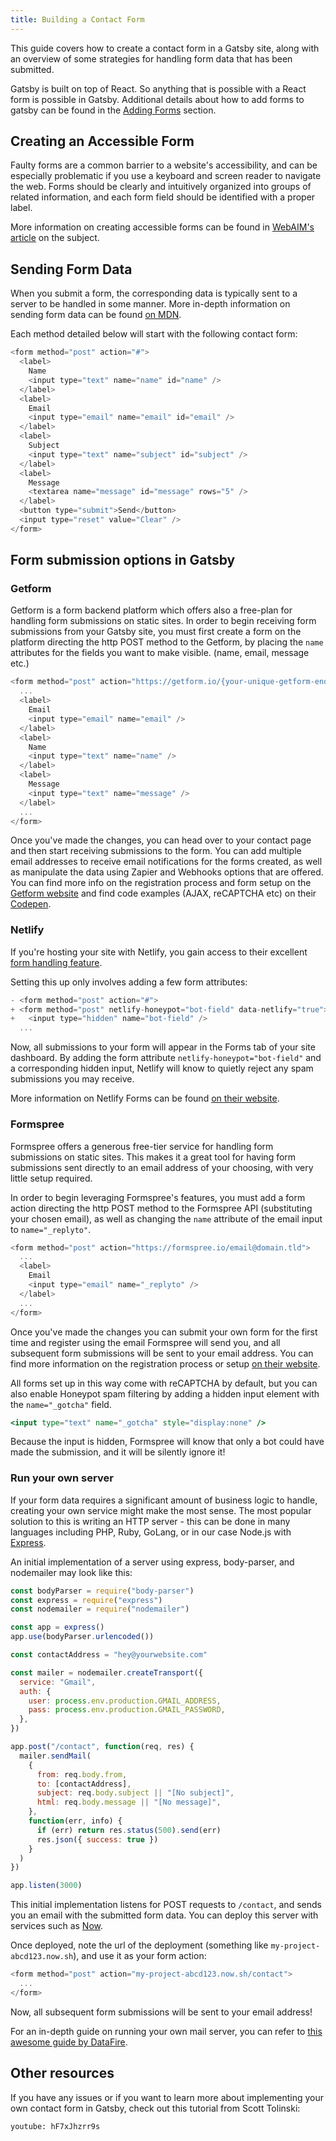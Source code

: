 ```yaml
---
title: Building a Contact Form
---
```


This guide covers how to create a contact form in a Gatsby site, along with an overview of some strategies for handling form data that has been submitted.

Gatsby is built on top of React. So anything that is possible with a React form is possible in Gatsby. Additional details about how to add forms to gatsby can be found in the [Adding Forms](/docs/adding-forms/) section.

## Creating an Accessible Form

Faulty forms are a common barrier to a website's accessibility, and can be especially problematic if you use a keyboard and screen reader to navigate the web. Forms should be clearly and intuitively organized into groups of related information, and each form field should be identified with a proper label.

More information on creating accessible forms can be found in [WebAIM's article](https://webaim.org/techniques/forms/) on the subject.

## Sending Form Data

When you submit a form, the corresponding data is typically sent to a server to be handled in some manner. More in-depth information on sending form data can be found [on MDN](https://developer.mozilla.org/en-US/docs/Learn/HTML/Forms/Sending_and_retrieving_form_data).

Each method detailed below will start with the following contact form:

```jsx:title=src/pages/contact.js
<form method="post" action="#">
  <label>
    Name
    <input type="text" name="name" id="name" />
  </label>
  <label>
    Email
    <input type="email" name="email" id="email" />
  </label>
  <label>
    Subject
    <input type="text" name="subject" id="subject" />
  </label>
  <label>
    Message
    <textarea name="message" id="message" rows="5" />
  </label>
  <button type="submit">Send</button>
  <input type="reset" value="Clear" />
</form>
```

## Form submission options in Gatsby

### Getform

Getform is a form backend platform which offers also a free-plan for handling form submissions on static sites. In order to begin receiving form submissions from your Gatsby site, you must first create a form on the platform directing the http POST method to the Getform, by placing the `name` attributes for the fields you want to make visible. (name, email, message etc.)

```jsx:title=src/pages/contact.js
<form method="post" action="https://getform.io/{your-unique-getform-endpoint}">
  ...
  <label>
    Email
    <input type="email" name="email" />
  </label>
  <label>
    Name
    <input type="text" name="name" />
  </label>
  <label>
    Message
    <input type="text" name="message" />
  </label>
  ...
</form>
```

Once you've made the changes, you can head over to your contact page and then start receiving submissions to the form. You can add multiple email addresses to receive email notifications for the forms created, as well as manipulate the data using Zapier and Webhooks options that are offered. You can find more info on the registration process and form setup on the [Getform website](https://getform.io/) and find code examples (AJAX, reCAPTCHA etc) on their [Codepen](https://codepen.io/getform).


### Netlify

If you're hosting your site with Netlify, you gain access to their excellent [form handling feature](https://www.netlify.com/docs/form-handling/).

Setting this up only involves adding a few form attributes:

```diff:title=src/pages/contact.js
- <form method="post" action="#">
+ <form method="post" netlify-honeypot="bot-field" data-netlify="true">
+   <input type="hidden" name="bot-field" />
  ...
```

Now, all submissions to your form will appear in the Forms tab of your site dashboard. By adding the form attribute `netlify-honeypot="bot-field"` and a corresponding hidden input, Netlify will know to quietly reject any spam submissions you may receive.

More information on Netlify Forms can be found [on their website](https://www.netlify.com/docs/form-handling/).

### Formspree

Formspree offers a generous free-tier service for handling form submissions on static sites. This makes it a great tool for having form submissions sent directly to an email address of your choosing, with very little setup required.

In order to begin leveraging Formspree's features, you must add a form action directing the http POST method to the Formspree API (substituting your chosen email), as well as changing the `name` attribute of the email input to `name="_replyto"`.

```jsx:title=src/pages/contact.js
<form method="post" action="https://formspree.io/email@domain.tld">
  ...
  <label>
    Email
    <input type="email" name="_replyto" />
  </label>
  ...
</form>
```

Once you've made the changes you can submit your own form for the first time and register using the email Formspree will send you, and all subsequent form submissions will be sent to your email address. You can find more information on the registration process or setup [on their website](https://formspree.io/).

All forms set up in this way come with reCAPTCHA by default, but you can also enable Honeypot spam filtering by adding a hidden input element with the `name="_gotcha"` field.

```jsx
<input type="text" name="_gotcha" style="display:none" />
```

Because the input is hidden, Formspree will know that only a bot could have made the submission, and it will be silently ignore it!

### Run your own server

If your form data requires a significant amount of business logic to handle, creating your own service might make the most sense. The most popular solution to this is writing an HTTP server - this can be done in many languages including PHP, Ruby, GoLang, or in our case Node.js with [Express](https://expressjs.com/).

An initial implementation of a server using express, body-parser, and nodemailer may look like this:

```javascript:title=handleForm.js
const bodyParser = require("body-parser")
const express = require("express")
const nodemailer = require("nodemailer")

const app = express()
app.use(bodyParser.urlencoded())

const contactAddress = "hey@yourwebsite.com"

const mailer = nodemailer.createTransport({
  service: "Gmail",
  auth: {
    user: process.env.production.GMAIL_ADDRESS,
    pass: process.env.production.GMAIL_PASSWORD,
  },
})

app.post("/contact", function(req, res) {
  mailer.sendMail(
    {
      from: req.body.from,
      to: [contactAddress],
      subject: req.body.subject || "[No subject]",
      html: req.body.message || "[No message]",
    },
    function(err, info) {
      if (err) return res.status(500).send(err)
      res.json({ success: true })
    }
  )
})

app.listen(3000)
```

This initial implementation listens for POST requests to `/contact`, and sends you an email with the submitted form data. You can deploy this server with services such as [Now](https://zeit.co/now).

Once deployed, note the url of the deployment (something like `my-project-abcd123.now.sh`), and use it as your form action:

```jsx:title=src/pages/contact.js
<form method="post" action="my-project-abcd123.now.sh/contact">
  ...
</form>
```

Now, all subsequent form submissions will be sent to your email address!

For an in-depth guide on running your own mail server, you can refer to [this awesome guide by DataFire](https://medium.com/datafire-io/simple-backends-four-ways-to-implement-a-contact-us-form-on-a-static-website-10fc430984a4).

## Other resources

If you have any issues or if you want to learn more about implementing your own contact form in Gatsby, check out this tutorial from Scott Tolinski:

`youtube: hF7xJhzrr9s`
